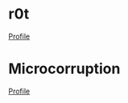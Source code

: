 # r0t
[Profile](https://ringzer0ctf.com/profile/17453/)

# Microcorruption
[Profile](https://microcorruption.com/profile/38325)
